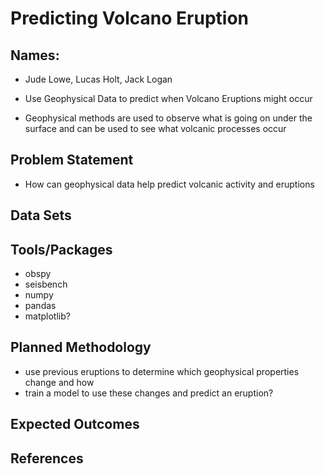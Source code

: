 # Predicting Volcano Eruption
## Names: 
- Jude Lowe, Lucas Holt, Jack Logan

- Use Geophysical Data to predict when Volcano Eruptions might occur
- Geophysical methods are used to observe what is going on under the surface and can be used to see what volcanic processes occur
## Problem Statement
- How can geophysical data help predict volcanic activity and eruptions
## Data Sets

## Tools/Packages
- obspy
- seisbench
- numpy
- pandas
- matplotlib?
## Planned Methodology
- use previous eruptions to determine which geophysical properties change and how
- train a model to use these changes and predict an eruption?
## Expected Outcomes

## References


